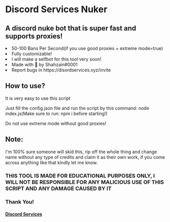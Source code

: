 # Discord Services Nuker
## A discord nuke bot that is super fast and supports proxies!
<li>50-100 Bans Per Second(if you use good proxies + extreme mode=true)</li>
<li>Fully customizable!</li>
<li>I will make a selfbot for this tool very soon!</li>
<li>Made with 💌  by Shahzain#0001</li>
<li>Report bugs in https://disordservices.xyz/invite</li>

## How to use?
<p>It is very easy to use this script</p>
<p>Just fill the config.json file and run the script by this command: node index.js(Make sure to run: npm i before starting!)</p>
<p>Do not use extreme mode without good proxies!</p>

## Note:
I'm 100% sure someone will skid this, rip off the whole thing and change name without any type of credits and claim it as their own work, if you come across anything like that kindly let me know.
### THIS TOOL IS MADE FOR EDUCATIONAL PURPOSES ONLY, I WILL NOT BE RESPONSIBLE FOR ANY MALICIOUS USE OF  THIS SCRIPT AND ANY DAMAGE CAUSED BY IT 
### Thank You!
#### [Discord Services](https://disordservices.xyz/invite)
